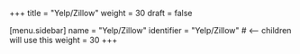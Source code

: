 +++
title = "Yelp/Zillow"
weight = 30
draft = false

[menu.sidebar]
name = "Yelp/Zillow"
identifier = "Yelp/Zillow"   # <— children will use this
weight = 30
+++

